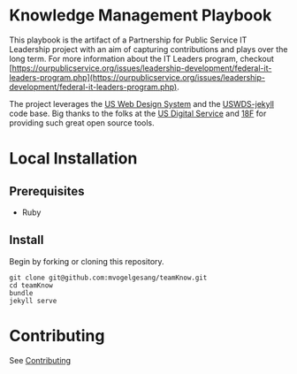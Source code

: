 # Knowledge Management Playbook

This playbook is the artifact of a Partnership for Public Service IT Leadership project with an aim of capturing contributions and plays over the long term. For more information about the IT Leaders program, checkout  [https://ourpublicservice.org/issues/leadership-development/federal-it-leaders-program.php](https://ourpublicservice.org/issues/leadership-development/federal-it-leaders-program.php).

The project leverages the [US Web Design System](https://designsystem.digital.gov) and the [USWDS-jekyll](https://github.com/18F/uswds-jekyll) code base. Big thanks to the folks at the [US Digital Service](https://www.usds.gov/) and [18F](https://18f.gsa.gov/) for providing such great open source tools.

# Local Installation
## Prerequisites
* Ruby

## Install
Begin by forking or cloning this repository.
````
git clone git@github.com:mvogelgesang/teamKnow.git
cd teamKnow
bundle
jekyll serve
````

# Contributing
See [Contributing](https://github.com/mvogelgesang/teamKnow/blob/master/CONTRIBUTING.md)

